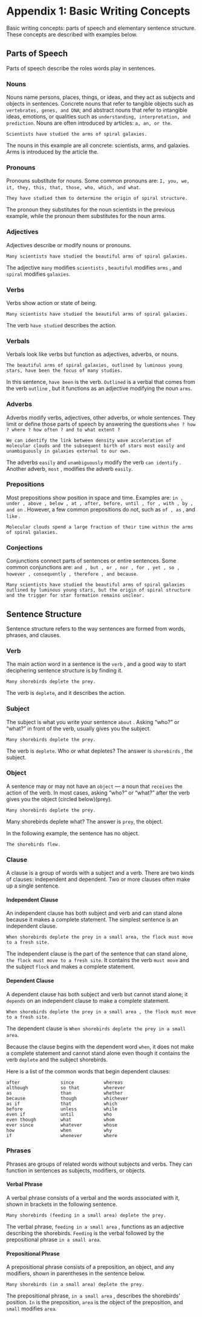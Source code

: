 # Appendix 1: Basic Writing Concepts

Basic writing concepts: parts of speech and elementary sentence structure. These concepts are described with examples below.

## Parts of Speech

Parts of speech describe the roles words play in sentences.

### Nouns

Nouns name persons, places, things, or ideas, and they act as subjects and objects in sentences. Concrete nouns that refer to tangible objects such as `vertebrates, genes, and DNA`; and abstract nouns that refer to intangible ideas, emotions, or qualities such as `understanding, interpretation, and prediction`. Nouns are often introduced by articles: `a, an, or the`.

```text
Scientists have studied the arms of spiral galaxies.
```

The nouns in this example are all concrete: scientists, arms, and galaxies. Arms is introduced by the article the.

### Pronouns

Pronouns substitute for nouns. Some common pronouns are: `I, you, we, it, they, this, that, those, who, which, and what`.

```text
They have studied them to determine the origin of spiral structure.
```

The pronoun they substitutes for the noun scientists in the previous example, while the pronoun them substitutes for the noun arms.

### Adjectives

Adjectives describe or modify nouns or pronouns.

```text
Many scientists have studied the beautiful arms of spiral galaxies.
```

The adjective `many` modifies `scientists` , `beautiful` modifies `arms` , and `spiral` modifies `galaxies`.

### Verbs

Verbs show action or state of being.

```text
Many scientists have studied the beautiful arms of spiral galaxies.
```

The verb `have studied` describes the action.

### Verbals

Verbals look like verbs but function as adjectives, adverbs, or nouns.

```text
The beautiful arms of spiral galaxies, outlined by luminous young stars, have been the focus of many studies.
```

In this sentence, `have been` is the verb. `Outlined` is a verbal that comes from the verb `outline` , but it functions as an adjective modifying the noun `arms`.

### Adverbs

Adverbs modify verbs, adjectives, other adverbs, or whole sentences. They limit or define those parts of speech by answering the questions `when ? how ? where ? how often ? and to what extent ?`

```text
We can identify the link between density wave acceleration of molecular clouds and the subsequent birth of stars most easily and unambiguously in galaxies external to our own.
```

The adverbs `easily` and `unambiguously` modify the verb `can identify` . Another adverb, `most` , modifies the adverb `easily`.

### Prepositions

Most prepositions show position in space and time. Examples are: `in , under , above , below , at , after, before, until , for , with , by , and on` . However, a few common prepositions do not, such as `of , as` , and `like` .

```text
Molecular clouds spend a large fraction of their time within the arms of spiral galaxies.
```

### Conjections

Conjunctions connect parts of sentences or entire sentences. Some common conjunctions are: `and , but , or , nor , for , yet , so , however , consequently , therefore , and because`.

```text
Many scientists have studied the beautiful arms of spiral galaxies outlined by luminous young stars, but the origin of spiral structure and the trigger for star formation remains unclear.
```

## Sentence Structure

Sentence structure refers to the way sentences are formed from words, phrases, and clauses.

### Verb

The main action word in a sentence is the `verb` , and a good way to start deciphering sentence structure is by finding it.

```text
Many shorebirds deplete the prey.
```

The verb is `deplete`, and it describes the action.

### Subject

The subject is what you write your sentence `about` . Asking “who?” or “what?” in front of the verb, usually gives you the subject.

```text
Many shorebirds deplete the prey.
```

The verb is `deplete`. Who or what depletes? The answer is `shorebirds` , the subject.

### Object

A sentence may or may not have an `object` — a noun that `receives` the action of the verb. In most cases, asking “who?” or “what?” after the verb gives you the object (circled below)(prey).

```text
Many shorebirds deplete the prey.
```

Many shorebirds deplete what? The answer is `prey`, the object.

In the following example, the sentence has no object.

```text
The shorebirds flew.
```

### Clause

A clause is a group of words with a subject and a verb. There are two kinds of clauses: independent and dependent. Two or more clauses often make up a single sentence.

#### Independent Clause

An independent clause has both subject and verb and can stand alone because it makes a complete statement. The simplest sentence is an independent clause.

```text
When shorebirds deplete the prey in a small area, the flock must move to a fresh site.
```

The independent clause is the part of the sentence that can stand alone, `the flock must move to a fresh site`. It contains the verb `must move` and the subject `flock` and makes a complete statement.

#### Dependent Clause

A dependent clause has both subject and verb but cannot stand alone; it `depends` on an independent clause to make a complete statement.

```text
When shorebirds deplete the prey in a small area , the flock must move to a fresh site.
```

The dependent clause is `When shorebirds deplete the prey in a small area`.

Because the clause begins with the dependent word `when`, it does not make a complete statement and cannot stand alone even though it contains the verb `deplete` and the subject shorebirds.

Here is a list of the common words that begin dependent clauses:

```text
after               since           whereas
although            so that         wherever
as                  than            whether
because             though          whichever
as if               that            which
before              unless          while
even if             until           who
even though         what            whom
ever since          whatever        whose
how                 when            why
if                  whenever        where
```

### Phrases

Phrases are groups of related words without subjects and verbs. They can function in sentences as subjects, modifiers, or objects.

#### Verbal Phrase

A verbal phrase consists of a verbal and the words associated with it, shown in brackets in the following sentence.

```text
Many shorebirds (feeding in a small area) deplete the prey.
```

The verbal phrase, `feeding in a small area` , functions as an adjective describing the shorebirds. `Feeding` is the verbal followed by the prepositional phrase `in a small area`.

#### Prepositional Phrase

A prepositional phrase consists of a preposition, an object, and any modifiers, shown in parentheses in the sentence below.

```text
Many shorebirds (in a small area) deplete the prey.
```

The prepositional phrase, `in a small area` , describes the shorebirds’ position. `In` is the preposition, `area` is the object of the preposition, and `small` modifies `area`.
